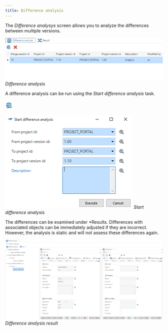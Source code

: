 ```yaml
---
title: Difference analysis
---
```


The *Difference analysys* screen allows you to analyze the differences between multiple versions.

![](../assets/sf/image52.png)
*Difference analysis*

A difference analysis can be run using the *Start difference analysis* task.

![](../assets/sf/image53.png)

![](../assets/sf/image54.png)
*Start difference analysis*

The differences can be examined under *Results. Differences with associated objects can be immediately adjusted if they are incorrect. However, the analysis is static and will not assess these differences again. 

![](../assets/sf/image55.png)
*Difference analysis result*